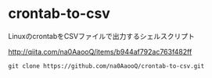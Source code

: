 # crontab-to-csv
LinuxのcrontabをCSVファイルで出力するシェルスクリプト

http://qiita.com/na0AaooQ/items/b944af792ac763f482ff

```
git clone https://github.com/na0AaooQ/crontab-to-csv.git
```

